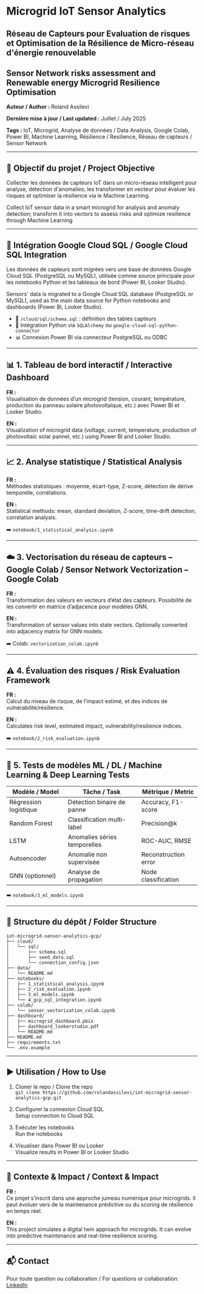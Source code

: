 
# Microgrid IoT Sensor Analytics 

## Réseau de Capteurs pour Evaluation de risques et Optimisation de la Résilience de Micro-réseau d'énergie renouvelable
## Sensor Network risks assessment and Renewable energy Microgrid Resilience Optimisation

**Auteur / Author :** Roland Assilevi

**Dernière mise à jour / Last updated :** Juillet / July 2025 

**Tags :** IoT, Microgrid, Analyse de données / Data Analysis, Google Colab, Power BI, Machine Learning, Résilience / Resilience, Réseau de capteurs / Sensor Network


---

## 🎯 Objectif du projet / Project Objective

Collecter les données de capteurs IoT dans un micro-réseau intelligent pour analyse, détection d'anomalies; les transformer en vecteur pour évaluer les risques et optimiser la résilience via le Machine Learning.

Collect IoT sensor data in a smart microgrid for analysis and anomaly detection; transform it into vectors to assess risks and optimize resilience through Machine Learning

---

## 🧠 Intégration Google Cloud SQL / Google Cloud SQL Integration

Les données de capteurs sont migrées vers une base de données Google Cloud SQL (PostgreSQL ou MySQL), utilisée comme source principale pour les notebooks Python et les tableaux de bord (Power BI, Looker Studio).

Sensors' data is migrated to a Google Cloud SQL database (PostgreSQL or MySQL), used as the main data source for Python notebooks and dashboards (Power BI, Looker Studio).

- 📁 `/cloud/sql/schema.sql` : définition des tables capteurs
- 🐍 Intégration Python via `SQLAlchemy` ou `google-cloud-sql-python-connector`
- 📊 Connexion Power BI via connecteur PostgreSQL ou ODBC

---

## 📊 1. Tableau de bord interactif / Interactive Dashboard

**FR :**  
Visualisation de données d’un microgrid (tension, courant, température, production du panneau solaire photovoltaïque, etc.) avec Power BI et Looker Studio.

**EN :**  
Visualization of microgrid data (voltage, current, temperature, production of photovoltaic solar pannel, etc.) using Power BI and Looker Studio.



---

## 📈 2. Analyse statistique / Statistical Analysis

**FR :**  
Méthodes statistiques : moyenne, écart-type, Z-score, détection de dérive temporelle, corrélations.

**EN :**  
Statistical methods: mean, standard deviation, Z-score, time-drift detection, correlation analysis.

➡️ `notebook/1_statistical_analysis.ipynb`

---

## ☁️ 3. Vectorisation du réseau de capteurs – Google Colab / Sensor Network Vectorization – Google Colab

**FR :**  
Transformation des valeurs en vecteurs d’état des capteurs. Possibilité de les convertir en matrice d’adjacence pour modèles GNN.

**EN :**  
Transformation of sensor values into state vectors. Optionally converted into adjacency matrix for GNN models.

➡️ Colab: `vectorization_colab.ipynb`

---

## ⚠️ 4. Évaluation des risques / Risk Evaluation Framework

**FR :**  
Calcul du niveau de risque, de l’impact estimé, et des indices de vulnérabilité/résilience.

**EN :**  
Calculates risk level, estimated impact, vulnerability/resilience indices.

➡️ `notebook/2_risk_evaluation.ipynb`

---

## 🤖 5. Tests de modèles ML / DL / Machine Learning & Deep Learning Tests

| Modèle / Model        | Tâche / Task                  | Métrique / Metric      |
|-----------------------|-------------------------------|------------------------|
| Régression logistique | Détection binaire de panne    | Accuracy, F1-score     |
| Random Forest         | Classification multi-label    | Precision@k            |
| LSTM                  | Anomalies séries temporelles  | ROC-AUC, RMSE          |
| Autoencoder           | Anomalie non supervisée       | Reconstruction error   |
| GNN (optionnel)       | Analyse de propagation        | Node classification    |

➡️ `notebook/3_ml_models.ipynb`

---

## 📁 Structure du dépôt / Folder Structure

```
iot-microgrid-sensor-analytics-gcp/
├── cloud/
│   └── sql/
│       ├── schema.sql
│       ├── seed_data.sql
│       └── connection_config.json
├── data/
│   └── README.md
├── notebooks/
│   ├── 1_statistical_analysis.ipynb
│   ├── 2_risk_evaluation.ipynb
│   ├── 3_ml_models.ipynb
│   └── 4_gcp_sql_integration.ipynb
├── colab/
│   └── sensor_vectorization_colab.ipynb
├── dashboard/
│   ├── microgrid_dashboard.pbix
│   ├── dashboard_lookerstudio.pdf
│   └── README.md
├── README.md
├── requirements.txt
└── .env.example
```

---

## ▶️ Utilisation / How to Use

1. Cloner le repo / Clone the repo  
   `git clone https://github.com/rolandassilevi/iot-microgrid-sensor-analytics-gcp.git`

2. Configurer la connexion Cloud SQL  
   Setup connection to Cloud SQL

3. Exécuter les notebooks  
   Run the notebooks

4. Visualiser dans Power BI ou Looker  
   Visualize results in Power BI or Looker Studio

---

## 🧠 Contexte & Impact / Context & Impact

**FR :**  
Ce projet s’inscrit dans une approche jumeau numérique pour microgrids. Il peut évoluer vers de la maintenance prédictive ou du scoring de résilience en temps réel.

**EN :**  
This project simulates a digital twin approach for microgrids. It can evolve into predictive maintenance and real-time resilience scoring.

---

## 📬 Contact

Pour toute question ou collaboration / For questions or collaboration: [LinkedIn](https://linkedin.com/in/rolandassilevi)
